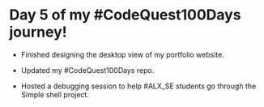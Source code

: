 # Day 5 of my #CodeQuest100Days journey!

 - Finished designing the desktop view of my portfolio website.

 - Updated my #CodeQuest100Days repo.

 - Hosted a debugging session to help #ALX_SE students go through the Simple shell project.
